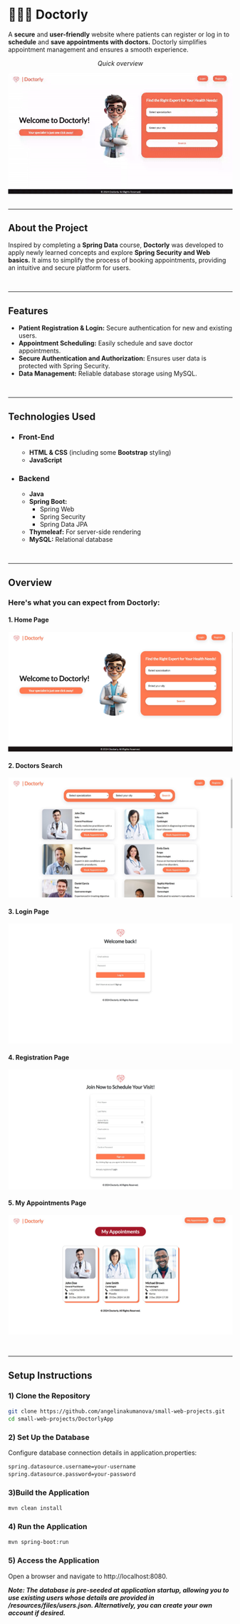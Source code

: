 

# 👨🏻‍⚕️ Doctorly 
A **secure** and **user-friendly** website where patients can register or log in to **schedule** and **save appointments with doctors.** Doctorly simplifies appointment management and ensures a smooth experience.

<div align="center">
    <p align="center"><i>Quick overview</i></p>
    <img src="/readme-images/Doctorly/doctorly-overview.gif" alt="GIF Overview" width="600px" ">
</div>

<br>

---

## About the Project
Inspired by completing a **Spring Data** course, **Doctorly** was developed to apply newly learned concepts and explore **Spring Security and Web basics.** It aims to simplify the process of booking appointments, providing an intuitive and secure platform for users.

<br>

---

## Features
- **Patient Registration & Login:** Secure authentication for new and existing users.
- **Appointment Scheduling:** Easily schedule and save doctor appointments.
- **Secure Authentication and Authorization:** Ensures user data is protected with Spring Security.
- **Data Management:** Reliable database storage using MySQL.

<br>

---

## Technologies Used
- ### Front-End
    - **HTML & CSS** (including some **Bootstrap** styling)
    - **JavaScript**
- ### Backend
    - **Java**
    - **Spring Boot:**
      - Spring Web
      - Spring Security
      - Spring Data JPA
    - **Thymeleaf:** For server-side rendering
    - **MySQL:** Relational database

<br>

---

## Overview
### Here's what you can expect from Doctorly:

#### 1. Home Page
![home-page](/readme-images/Doctorly/1-home-page.jpg)
#### 2. Doctors Search
![doctors-search](/readme-images/Doctorly/2-search-doctors.jpg)
#### 3. Login Page
![login-page](/readme-images/Doctorly/3-login.jpg)
#### 4. Registration Page
![registration-page](/readme-images/Doctorly/4-register.jpg)
#### 5. My Appointments Page
![appointments-page](/readme-images/Doctorly/5--my-appointments.jpg)


<br>

---

## Setup Instructions

### 1) Clone the Repository
  ``` bash
  git clone https://github.com/angelinakumanova/small-web-projects.git
  cd small-web-projects/DoctorlyApp
  ```

### 2) Set Up the Database
  Configure database connection details in application.properties:
  ```bash
  spring.datasource.username=your-username
  spring.datasource.password=your-password
  ```

### 3)Build the Application
```bash
mvn clean install
```


### 4) Run the Application
  ```bash
  mvn spring-boot:run
```

### 5) Access the Application
  Open a browser and navigate to http://localhost:8080.

***Note: The database is pre-seeded at application startup, allowing you to use existing users whose details are provided in /resources/files/users.json. Alternatively, you can create your own account if desired.***
